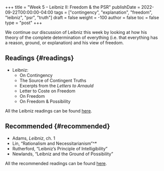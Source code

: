 +++
title = "Week 5 – Leibniz II: Freedom & the PSR"
publishDate = 2022-09-22T00:00:00-04:00
tags = ["contingency", "explanation", "freedom", "leibniz", "psr", "truth"]
draft = false
weight = -100
author = false
toc = false
type = "post"
+++

We continue our discussion of Leibniz this week by looking at how his theory of the complete determination of everything (i.e. that everything has a reason, ground, or explanation) and his view of freedom.


## Readings {#readings}

-   Leibniz:
    -   On Contingency
    -   The Source of Contingent Truths
    -   Excerpts from the _Letters to Arnauld_
    -   Letter to Coste on Freedom
    -   On Freedom
    -   On Freedom &amp; Possibility

All the Leibniz readings can be found [here](https://www.dropbox.com/scl/fo/nh5h14mi5rfi96inm8u82/h?dl=0&rlkey=l9sfje6tc16hbk6fsv0hr7itv).


## Recommended {#recommended}

-   Adams, _Leibniz_, ch. 1
-   Lin, “Rationalism and Necessitarianism”^\*
-   Rutherford, &ldquo;Leibniz&rsquo;s Principle of Intelligibility&rdquo;
-   Newlands, &ldquo;Leibniz and the Ground of Possibility&rdquo;

All the recommended readings can be found [here](https://www.dropbox.com/scl/fo/5opmkyrvv29tn92u8xlks/h?dl=0&rlkey=inro0fmje8vhl3vjehyyp8r97).

